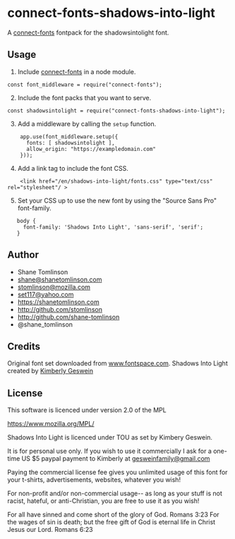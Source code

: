 # connect-fonts-shadows-into-light

A [connect-fonts](https://github.com/shane-tomlinson/connect-fonts) fontpack for the shadowsintolight font.

## Usage

1. Include [connect-fonts](https://github.com/shane-tomlinson/connect-fonts) in a node module.
```
const font_middleware = require("connect-fonts");
```

2. Include the font packs that you want to serve.
```
const shadowsintolight = require("connect-fonts-shadows-into-light");
```

3. Add a middleware by calling the `setup` function.
```
    app.use(font_middleware.setup({
      fonts: [ shadowsintolight ],
      allow_origin: "https://exampledomain.com"
    }));
```

4. Add a link tag to include the font CSS.
```
    <link href="/en/shadows-into-light/fonts.css" type="text/css" rel="stylesheet"/ >
```

5. Set your CSS up to use the new font by using the "Source Sans Pro" font-family.
```
   body {
     font-family: 'Shadows Into Light', 'sans-serif', 'serif';
   }
```


## Author
* Shane Tomlinson
* shane@shanetomlinson.com
* stomlinson@mozilla.com
* set117@yahoo.com
* https://shanetomlinson.com
* http://github.com/stomlinson
* http://github.com/shane-tomlinson
* @shane_tomlinson

## Credits

Original font set downloaded from www.fontspace.com. Shadows Into Light created by [Kimberly Geswein](http://www.kimberlygeswein.com/)

## License

This software is licenced under version 2.0 of the MPL

  https://www.mozilla.org/MPL/

Shadows Into Light is licenced under TOU as set by Kimbery Geswein.

It is for personal use only.  If you wish to use it commercially I ask for
a one-time US $5 paypal payment to Kimberly at gesweinfamily@gmail.com

Paying the commercial license fee gives you unlimited usage of this
font for your t-shirts, advertisements, websites, whatever you wish!

For non-profit and/or non-commercial usage-- as long as your
stuff is not racist, hateful, or anti-Christian, you are free to use it as
you wish!

For all have sinned and come short of the glory of God.  Romans 3:23
For the wages of sin is death; but the free gift of God is eternal life in Christ Jesus our Lord.  Romans 6:23




